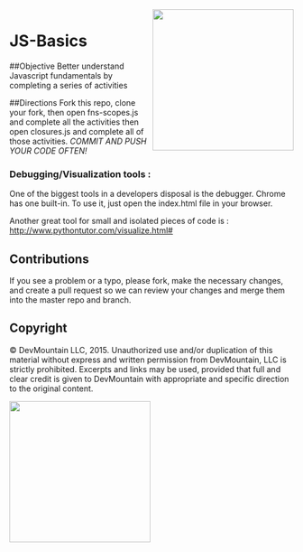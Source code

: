 <img src="https://s3.amazonaws.com/devmountain/readme-logo.png" width="250" align="right">

JS-Basics
=========

##Objective
Better understand Javascript fundamentals by completing a series of activities

##Directions
Fork this repo, clone your fork, then open fns-scopes.js and complete all the activities then open closures.js and complete all of those activities.
*COMMIT AND PUSH YOUR CODE OFTEN!*

### Debugging/Visualization tools : 
One of the biggest tools in a developers disposal is the debugger. Chrome has one built-in. To use it, just open the index.html file in your browser.

Another great tool for small and isolated pieces of code is : http://www.pythontutor.com/visualize.html#

## Contributions
If you see a problem or a typo, please fork, make the necessary changes, and create a pull request so we can review your changes and merge them into the master repo and branch.

## Copyright

© DevMountain LLC, 2015. Unauthorized use and/or duplication of this material without express and written permission from DevMountain, LLC is strictly prohibited. Excerpts and links may be used, provided that full and clear credit is given to DevMountain with appropriate and specific direction to the original content.

<img src="https://s3.amazonaws.com/devmountain/readme-logo.png" width="250">
